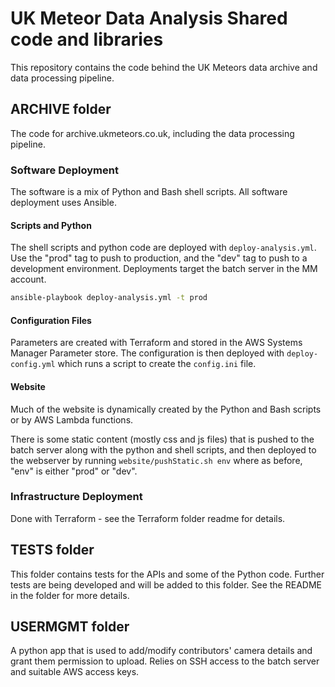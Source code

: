 # UK Meteor Data Analysis Shared code and libraries

This repository contains the code behind the UK Meteors data archive and data processing pipeline. 

## ARCHIVE folder
The code for archive.ukmeteors.co.uk, including the data processing pipeline.

### Software Deployment
The software is a mix of Python and Bash shell scripts. All software deployment uses Ansible. 

#### Scripts and Python
The shell scripts and python code are deployed with `deploy-analysis.yml`. Use the "prod" tag to push to production, and the "dev" tag to push to a development environment. Deployments target the batch server in the MM account. 

```bash
ansible-playbook deploy-analysis.yml -t prod
```
#### Configuration Files
Parameters are created with Terraform and stored in the AWS Systems Manager Parameter store. 
The configuration is then deployed with `deploy-config.yml` which runs a script to create the `config.ini` file. 

#### Website 
Much of the website is dynamically created by the Python and Bash scripts or by AWS Lambda functions. 

There is some static content (mostly css and js files) that is pushed to the batch server along with the python
and shell scripts, and then deployed to the webserver by running `website/pushStatic.sh env` where as before, "env" is either "prod" or "dev". 

### Infrastructure Deployment
Done with Terraform - see the Terraform folder readme for details. 

## TESTS folder
This folder contains tests for the APIs and some of the Python code. Further tests are being developed and will be added to this folder. See the README in the folder for more details. 

## USERMGMT folder
A python app that is used to add/modify contributors' camera details and grant them permission to upload.
Relies on SSH access to the batch server and suitable AWS access keys. 



